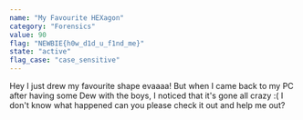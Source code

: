 ```yaml
---
name: "My Favourite HEXagon"
category: "Forensics"
value: 90
flag: "NEWBIE{h0w_d1d_u_f1nd_me}"
state: "active"
flag_case: "case_sensitive"
---
```


Hey I just drew my favourite shape evaaaa! But when I came back to my PC after having some Dew with the boys, I noticed that it's gone all crazy :( I don't know what happened can you please check it out and help me out?
